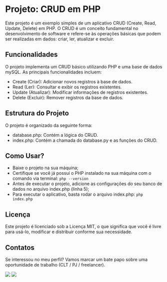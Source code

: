 # Projeto: CRUD em PHP

Este projeto é um exemplo simples de um aplicativo CRUD (Create, Read, Update, Delete) em PHP. O CRUD é um conceito fundamental no desenvolvimento de software e refere-se às operações básicas que podem ser realizadas em dados: criar, ler, atualizar e excluir.

## Funcionalidades

O projeto implementa um CRUD básico utilizando PHP e uma base de dados mySQL. As principais funcionalidades incluem:

- Create (Criar): Adicionar novos registros à base de dados.
- Read (Ler): Consultar e exibir os registros existentes.
- Update (Atualizar): Modificar informações de registros existentes.
- Delete (Excluir): Remover registros da base de dados.

## Estrutura do Projeto

O projeto é organizado da seguinte forma:

- database.php: Contém a lógica do CRUD.
- index.php: Contém a chamada do database.py e as funções do CRUD.

## Como Usar?

- Baixe o projeto na sua máquina;
- Certifique se você já possuí o PHP instalado na sua máquina com o comando via terminal: ```php --version```
- Antes de executar o projeto, adicione as configurações do seu banco de dados no arquivo index.php (linha 5);
- Para executar o aplicativo, basta rodar o arquivo index.php: ```php index.php```

## Licença

Este projeto é licenciado sob a Licença MIT, o que significa que você é livre para usá-lo, modificar e distribuir conforme sua necessidade.

## Contatos

Se interessou no meu perfil? Vamos marcar um bate papo sobre uma oportunidade de trabalho (CLT / PJ / freelancer).
<div>
  <a href = "mailto:felipe.s.neves@outlook.com"><img loading="lazy" src="https://img.shields.io/badge/Microsoft_Outlook-0078D4?style=for-the-badge&logo=microsoft-outlook&logoColor=white" target="_blank"></a>
  <a href="https://www.linkedin.com/in/felipe-s-neves-5858aa281/" target="_blank"><img loading="lazy" src="https://img.shields.io/badge/-LinkedIn-%230077B5?style=for-the-badge&logo=linkedin&logoColor=white" target="_blank"></a>   
</div>
